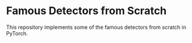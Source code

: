 # Famous Detectors from Scratch
This repository implements some of the famous detectors from scratch in PyTorch.